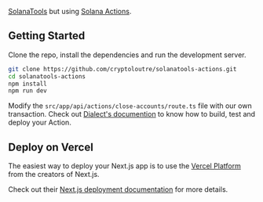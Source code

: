 [SolanaTools](https://solanatools.vercel.app/) but using [Solana Actions](https://solana.com/docs/advanced/actions).

## Getting Started

Clone the repo, install the dependencies and run the development server.

```bash
git clone https://github.com/cryptoloutre/solanatools-actions.git
cd solanatools-actions
npm install
npm run dev
```

Modify the `src/app/api/actions/close-accounts/route.ts` file with our own transaction. Check out [Dialect's documention](https://dashboard.dialect.to/actions) to know how to build, test and deploy your Action. 

## Deploy on Vercel

The easiest way to deploy your Next.js app is to use the [Vercel Platform](https://vercel.com/new?utm_medium=default-template&filter=next.js&utm_source=create-next-app&utm_campaign=create-next-app-readme) from the creators of Next.js.

Check out their [Next.js deployment documentation](https://nextjs.org/docs/deployment) for more details.
